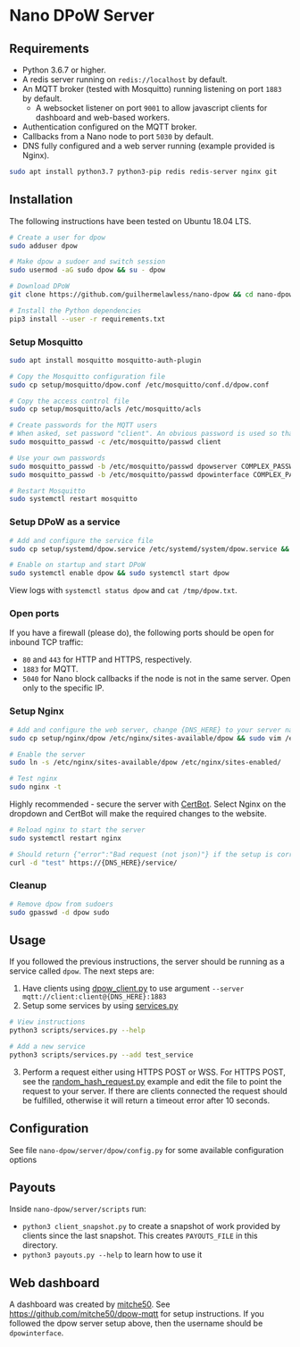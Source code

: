 # Nano DPoW Server

## Requirements

* Python 3.6.7 or higher.
* A redis server running on `redis://localhost` by default.
* An MQTT broker (tested with Mosquitto) running listening on port `1883` by default.
  * A websocket listener on port `9001` to allow javascript clients for dashboard and web-based workers.
* Authentication configured on the MQTT broker.
* Callbacks from a Nano node to port `5030` by default.
* DNS fully configured and a web server running (example provided is Nginx).

```bash
sudo apt install python3.7 python3-pip redis redis-server nginx git
```

## Installation

The following instructions have been tested on Ubuntu 18.04 LTS.

```bash
# Create a user for dpow
sudo adduser dpow

# Make dpow a sudoer and switch session
sudo usermod -aG sudo dpow && su - dpow

# Download DPoW
git clone https://github.com/guilhermelawless/nano-dpow && cd nano-dpow/server

# Install the Python dependencies
pip3 install --user -r requirements.txt
```

### Setup Mosquitto

```bash
sudo apt install mosquitto mosquitto-auth-plugin

# Copy the Mosquitto configuration file
sudo cp setup/mosquitto/dpow.conf /etc/mosquitto/conf.d/dpow.conf

# Copy the access control file
sudo cp setup/mosquitto/acls /etc/mosquitto/acls

# Create passwords for the MQTT users
# When asked, set password "client". An obvious password is used so that everyone can freely contribute work
sudo mosquitto_passwd -c /etc/mosquitto/passwd client

# Use your own passwords
sudo mosquitto_passwd -b /etc/mosquitto/passwd dpowserver COMPLEX_PASSWORD_1
sudo mosquitto_passwd -b /etc/mosquitto/passwd dpowinterface COMPLEX_PASSWORD_2

# Restart Mosquitto
sudo systemctl restart mosquitto
```

### Setup DPoW as a service

```bash
# Add and configure the service file
sudo cp setup/systemd/dpow.service /etc/systemd/system/dpow.service && sudo vim /etc/systemd/system/dpow.service 

# Enable on startup and start DPoW
sudo systemctl enable dpow && sudo systemctl start dpow
```

View logs with `systemctl status dpow` and `cat /tmp/dpow.txt`.

### Open ports

If you have a firewall (please do), the following ports should be open for inbound TCP traffic:
* `80` and `443` for HTTP and HTTPS, respectively.
* `1883` for MQTT.
* `5040` for Nano block callbacks if the node is not in the same server. Open only to the specific IP.

### Setup Nginx

```bash
# Add and configure the web server, change {DNS_HERE} to your server name
sudo cp setup/nginx/dpow /etc/nginx/sites-available/dpow && sudo vim /etc/nginx/sites-available/dpow

# Enable the server
sudo ln -s /etc/nginx/sites-available/dpow /etc/nginx/sites-enabled/

# Test nginx
sudo nginx -t
```

Highly recommended - secure the server with [CertBot](https://certbot.eff.org/instructions).  Select Nginx on the dropdown and CertBot will make the required changes to the website.

```bash
# Reload nginx to start the server
sudo systemctl restart nginx

# Should return {"error":"Bad request (not json)"} if the setup is correct and DPoW is running
curl -d "test" https://{DNS_HERE}/service/
```

### Cleanup

```bash
# Remove dpow from sudoers
sudo gpasswd -d dpow sudo
```

## Usage

If you followed the previous instructions, the server should be running as a service called `dpow`. The next steps are:

1. Have clients using [dpow_client.py](../client/dpow_client.py) to use argument `--server mqtt://client:client@{DNS_HERE}:1883`
2. Setup some services by using [services.py](scripts/services.py)
  ```bash
  # View instructions
  python3 scripts/services.py --help

  # Add a new service
  python3 scripts/services.py --add test_service
  ```
3. Perform a request either using HTTPS POST or WSS. For HTTPS POST, see the [random_hash_request.py](../service/random_hash_request.py) example and edit the file to point the request to your server. If there are clients connected the request should be fulfilled, otherwise it will return a timeout error after 10 seconds.

## Configuration

See file `nano-dpow/server/dpow/config.py` for some available configuration options

## Payouts

Inside `nano-dpow/server/scripts` run:

- `python3 client_snapshot.py` to create a snapshot of work provided by clients since the last snapshot. This creates `PAYOUTS_FILE` in this directory.
- `python3 payouts.py --help` to learn how to use it

## Web dashboard

A dashboard was created by [mitche50](https://github.com/mitche50). See https://github.com/mitche50/dpow-mqtt for setup instructions. If you followed the dpow server setup above, then the username should be `dpowinterface`.
